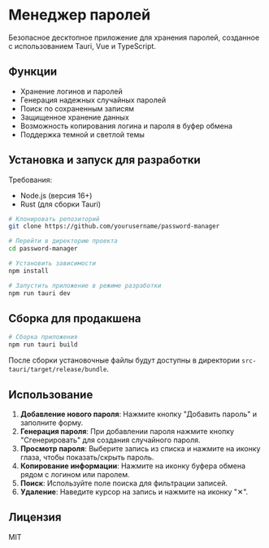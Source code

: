 # Менеджер паролей

Безопасное десктопное приложение для хранения паролей, созданное с использованием Tauri, Vue и TypeScript.

## Функции

- Хранение логинов и паролей
- Генерация надежных случайных паролей
- Поиск по сохраненным записям
- Защищенное хранение данных
- Возможность копирования логина и пароля в буфер обмена
- Поддержка темной и светлой темы

## Установка и запуск для разработки

Требования:
- Node.js (версия 16+)
- Rust (для сборки Tauri)

```bash
# Клонировать репозиторий
git clone https://github.com/yourusername/password-manager

# Перейти в директорию проекта
cd password-manager

# Установить зависимости
npm install

# Запустить приложение в режиме разработки
npm run tauri dev
```

## Сборка для продакшена

```bash
# Сборка приложения
npm run tauri build
```

После сборки установочные файлы будут доступны в директории `src-tauri/target/release/bundle`.

## Использование

1. **Добавление нового пароля**: Нажмите кнопку "Добавить пароль" и заполните форму.
2. **Генерация пароля**: При добавлении пароля нажмите кнопку "Сгенерировать" для создания случайного пароля.
3. **Просмотр пароля**: Выберите запись из списка и нажмите на иконку глаза, чтобы показать/скрыть пароль.
4. **Копирование информации**: Нажмите на иконку буфера обмена рядом с логином или паролем.
5. **Поиск**: Используйте поле поиска для фильтрации записей.
6. **Удаление**: Наведите курсор на запись и нажмите на иконку "✕".

## Лицензия

MIT
